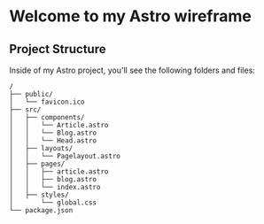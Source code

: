 # Welcome to my Astro wireframe

## Project Structure

Inside of my Astro project, you'll see the following folders and files:

```
/
├── public/
│   └── favicon.ico
├── src/
│   ├── components/
│   │   └── Article.astro
│   │   └── Blog.astro
│   │   └── Head.astro
│   ├── layouts/
│   │   └── Pagelayout.astro
│   ├── pages/
│   │   ├── article.astro
│   │   ├── blog.astro
│   │   └── index.astro
│   ├── styles/
│       └── global.css
└── package.json
```